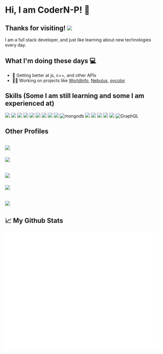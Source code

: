
# Hi, I am CoderN-P! :wave:

## Thanks for visiting! ![](https://gpvc.arturio.dev/CoderN-P)
I am a full stack developer, and just like learning about new technologies every day. 

## What I'm doing these days :computer:

- 🚀 Getting better at js, c++, and other APIs
- 👨‍💻 Working on projects like [WorldInfo](https://github.com/CoderN-P/WorldInfo), [Nebulus](https://github.com/ProjectNebulus), [pycolor](https://github.com/CoderN-P/pycolor)


## Skills (Some I am still learning and some I am experienced at)
![](https://img.shields.io/badge/JavaScript-323330?style=for-the-badge&logo=javascript&logoColor=F7DF1E) ![](https://img.shields.io/badge/Python-FFD43B?style=for-the-badge&logo=python&logoColor=blue) ![](https://img.shields.io/badge/Flask-000000?style=for-the-badge&logo=flask&logoColor=white) ![](https://img.shields.io/badge/jQuery-0769AD?style=for-the-badge&logo=jquery&logoColor=white) ![](https://img.shields.io/badge/HTML5-E34F26?style=for-the-badge&logo=html5&logoColor=white) ![](https://img.shields.io/badge/CSS3-1572B6?style=for-the-badge&logo=css3&logoColor=white) ![](https://img.shields.io/badge/Tailwind_CSS-38B2AC?style=for-the-badge&logo=tailwind-css&logoColor=white) ![](https://img.shields.io/badge/SQLite-07405E?style=for-the-badge&logo=sqlite&logoColor=white) ![](https://img.shields.io/badge/json-5E5C5C?style=for-the-badge&logo=json&logoColor=white) ![mongodb](https://img.shields.io/badge/MongoDB-4EA94B?style=for-the-badge&logo=mongodb&logoColor=white) ![](https://img.shields.io/badge/Chart.js-FF6384?style=for-the-badge&logo=chartdotjs&logoColor=white) ![](https://img.shields.io/badge/C%2B%2B-00599C?style=for-the-badge&logo=c%2B%2B&logoColor=white) ![](https://img.shields.io/badge/Raspberry%20Pi-A22846?style=for-the-badge&logo=Raspberry%20Pi&logoColor=white) ![](https://img.shields.io/badge/Numpy-777BB4?style=for-the-badge&logo=numpy&logoColor=white) ![](https://img.shields.io/badge/Docker-2CA5E0?style=for-the-badge&logo=docker&logoColor=white) ![GraphQL](https://img.shields.io/badge/-GraphQL-E10098?style=for-the-badge&logo=graphql&logoColor=white)
  


## Other Profiles

## ![](https://img.shields.io/badge/Discord-5865F2?style=for-the-badge&logo=discord&logoColor=white)  

![](https://discord-md-badge.vercel.app/api/shield/751594192739893298)

## ![](https://img.shields.io/badge/Codewars-B1361E?style=for-the-badge&logo=Codewars&logoColor=white)

![](https://www.codewars.com/users/CoderN-P/badges/large)

## ![](https://img.shields.io/badge/pypi-3775A9?style=for-the-badge&logo=pypi&logoColor=white)


<!---
CoderN-P/CoderN-P is a ✨ special ✨ repository because its `README.md` (this file) appears on your GitHub profile.
You can click the Preview link to take a look at your changes.
--->
## 📈 My Github Stats

![metrics](/github-metrics.svg)


